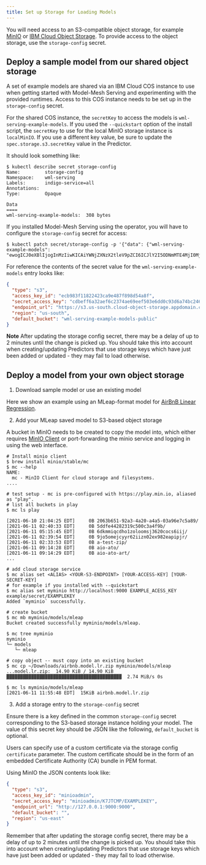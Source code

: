 ```yaml
---
title: Set up Storage for Loading Models
---
```


You will need access to an S3-compatible object storage, for example [MinIO](https://github.com/minio/minio) or [IBM Cloud Object Storage](https://www.ibm.com/cloud/object-storage). To provide access to the object storage, use the `storage-config` secret.

## Deploy a sample model from our shared object storage

A set of example models are shared via an IBM Cloud COS instance to use when getting started with Model-Mesh Serving and experimenting with the provided runtimes. Access to this COS instance needs to be set up in the `storage-config` secret.

For the shared COS instance, the `secretKey` to access the models is `wml-serving-example-models`. If you used the `--quickstart` option of the install script, the `secretKey` to use for the local MinIO storage instance is `localMinIO`. If you use a different key value, be sure to update the `spec.storage.s3.secretKey` value in the Predictor.

It should look something like:

```shell
$ kubectl describe secret storage-config
Name:         storage-config
Namespace:    wml-serving
Labels:       indigo-service=all
Annotations:
Type:         Opaque

Data
====
wml-serving-example-models:  308 bytes
```

If you installed Model-Mesh Serving using the operator, you will have to configure the `storage-config` secret for access:

```shell
$ kubectl patch secret/storage-config -p '{"data": {"wml-serving-example-models": "ewogICJ0eXBlIjogInMzIiwKICAiYWNjZXNzX2tleV9pZCI6ICJlY2I5ODNmMTE4MjI0MjNjYTllNDg3Zjg5OGQ1NGE4ZiIsCiAgInNlY3JldF9hY2Nlc3Nfa2V5IjogImNkYmVmZjZhMzJhZWY2YzIzNzRhZTY5ZWVmNTAzZTZkZDBjOTNkNmE3NGJjMjQ2NyIsCiAgImVuZHBvaW50X3VybCI6ICJodHRwczovL3MzLnVzLXNvdXRoLmNsb3VkLW9iamVjdC1zdG9yYWdlLmFwcGRvbWFpbi5jbG91ZCIsCiAgInJlZ2lvbiI6ICJ1cy1zb3V0aCIsCiAgImRlZmF1bHRfYnVja2V0IjogIndtbC1zZXJ2aW5nLWV4YW1wbGUtbW9kZWxzLXB1YmxpYyIKfQo="}}'
```

For reference the contents of the secret value for the `wml-serving-example-models` entry looks like:

```json
{
  "type": "s3",
  "access_key_id": "ecb983f11822423ca9e487f898d54a8f",
  "secret_access_key": "cdbeff6a32aef6c2374ae69eef503e6dd0c93d6a74bc2467",
  "endpoint_url": "https://s3.us-south.cloud-object-storage.appdomain.cloud",
  "region": "us-south",
  "default_bucket": "wml-serving-example-models-public"
}
```

<InlineNotification>

**Note** After updating the storage config secret, there may be a delay of up to 2 minutes until the change is picked up. You should take this into account when creating/updating Predictors that use storage keys which have just been added or updated - they may fail to load otherwise.

</InlineNotification>

## Deploy a model from your own object storage

1. Download sample model or use an existing model

Here we show an example using an MLeap-format model for [AirBnB Linear Regression](https://github.com/combust/mleap/raw/master/mleap-benchmark/src/main/resources/models/airbnb.model.lr.zip).

2. Add your MLeap saved model to S3-based object storage

A bucket in MinIO needs to be created to copy the model into, which either requires [MinIO Client](https://docs.min.io/docs/minio-client-quickstart-guide.html) or port-forwarding the minio service and logging in using the web interface.

```shell
# Install minio client
$ brew install minio/stable/mc
$ mc --help
NAME:
  mc - MinIO Client for cloud storage and filesystems.
....

# test setup - mc is pre-configured with https://play.min.io, aliased as "play".
# list all buckets in play
$ mc ls play

[2021-06-10 21:04:25 EDT]     0B 2063b651-92a3-4a20-a4a5-03a96e7c5a89/
[2021-06-11 02:40:33 EDT]     0B 5ddfe44282319c500c3a4f9b/
[2021-06-11 05:15:45 EDT]     0B 6dkmmiqcdho1zoloomsj3620cocs6iij/
[2021-06-11 02:39:54 EDT]     0B 9jo5omejcyyr62iizn02ex982eapipjr/
[2021-06-11 02:33:53 EDT]     0B a-test-zip/
[2021-06-11 09:14:28 EDT]     0B aio-ato/
[2021-06-11 09:14:29 EDT]     0B aio-ato-art/
...

# add cloud storage service
$ mc alias set <ALIAS> <YOUR-S3-ENDPOINT> [YOUR-ACCESS-KEY] [YOUR-SECRET-KEY]
# for example if you installed with --quickstart
$ mc alias set myminio http://localhost:9000 EXAMPLE_ACESS_KEY example/secret/EXAMPLEKEY
Added `myminio` successfully.

# create bucket
$ mc mb myminio/models/mleap
Bucket created successfully myminio/models/mleap.

$ mc tree myminio
myminio
└─ models
   └─ mleap

# copy object -- must copy into an existing bucket
$ mc cp ~/Downloads/airbnb.model.lr.zip myminio/models/mleap
...model.lr.zip:  14.90 KiB / 14.90 KiB  ▓▓▓▓▓▓▓▓▓▓▓▓▓▓▓▓▓▓▓▓▓▓▓▓▓▓▓▓▓▓▓▓▓▓▓▓▓▓▓▓▓▓  2.74 MiB/s 0s

$ mc ls myminio/models/mleap
[2021-06-11 11:55:48 EDT]  15KiB airbnb.model.lr.zip
```

3. Add a storage entry to the `storage-config` secret

Ensure there is a key defined in the common `storage-config` secret corresponding to the S3-based storage instance holding your model. The value of this secret key should be JSON like the following, `default_bucket` is optional.

Users can specify use of a custom certificate via the storage config `certificate` parameter. The custom certificate should be in the form of an embedded Certificate Authority (CA) bundle in PEM format.

Using MinIO the JSON contents look like:

```json
{
  "type": "s3",
  "access_key_id": "minioadmin",
  "secret_access_key": "minioadmin/K7JTCMP/EXAMPLEKEY",
  "endpoint_url": "http://127.0.0.1:9000:9000",
  "default_bucket": "",
  "region": "us-east"
}
```

Remember that after updating the storage config secret, there may be a delay of up to 2 minutes until the change is picked up. You should take this into account when creating/updating Predictors that use storage keys which have just been added or updated - they may fail to load otherwise.
